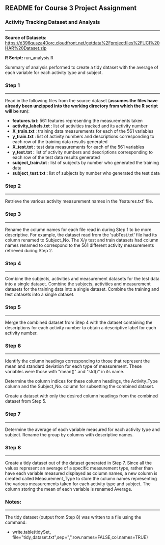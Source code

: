 ## README for Course 3 Project Assignment

### Activity Tracking Dataset and Analysis
-----------------------------------------------
__Source of Datasets:__ https://d396qusza40orc.cloudfront.net/getdata%2Fprojectfiles%2FUCI%20HAR%20Dataset.zip

__R Script:__ run_analysis.R

Summary of analysis performed to create a tidy dataset with the average of each variable for each activity type and subject.

### Step 1
----------
Read in the following files from the source dataset (**assumes the files have already been unzipped into the working directory from which the R script will be run**):
- __features.txt__: 561 features representing the measurements taken     
- __activity_labels.txt__ : list of activities tracked and its activity number
- __X_train.txt__ : training data measurements for each of the 561 variables
- __y_train.txt__ : list of activity numbers and descriptions corresponding to each row of the training data results generated 
- __X_test.txt__ : test data measurements for each of the 561 variables
- __y_test.txt__ : list of activity numbers and descriptions corresponding to each row of the test data results generated 
- __subject_train.txt__ : list of subjects by number who generated the training data
- __subject_test.txt__ : list of subjects by number who generated the test data

### Step 2
----------
Retrieve the various activity measurement names in the 'features.txt' file.  

### Step 3
----------
Rename the column names for each file read in during Step 1 to be more descriptive.  For example, the dataset read from the 'subTest.txt' file had its column renamed to Subject_No.  The X/y test and train datasets had column names renamed to correspond to the 561 different activity measurements retrieved during Step 2.

### Step 4
----------
Combine the subjects, activities and measurement datasets for the test data into a single dataset.  Combine the subjects, activities and measurement datasets for the training data into a single dataset.  Combine the training and test datasets into a single dataset. 
  
### Step 5
----------
Merge the combined dataset from Step 4 with the dataset containing the descriptions for each activity number to obtain a descriptive label for each activity number.

### Step 6
----------
Identify the column headings corresponding to those that represent the mean and standard deviation for each type of measurement.  These variables were those with "mean()" and "std()" in its name. 

Determine the column indices for these column headings, the Activity_Type column and the Subject_No. column for subsetting the combined dataset.

Create a dataset with only the desired column headings from the combined dataset from Step 5.

### Step 7
----------
Determine the average of each variable measured for each activity type and subject.  Rename the group by columns with descriptive names.

### Step 8 
----------
Create a tidy dataset out of the dataset generated in Step 7.  Since all the values represent an average of a specific measurement type, rather than have each variable measured displayed as column names, a new column is created called Measurement_Type to store the column names representing the various measurements taken for each activity type and subject.  The column storing the mean of each variable is renamed Average.


### Notes: 
----------
The tidy dataset (output from Step 8) was written to a file using the command:
- write.table(tidySet, file="tidy_dataset.txt",sep=",",row.names=FALSE,col.names=TRUE)